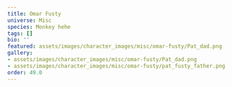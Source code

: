 ```yaml
---
title: Omar Fusty
universe: Misc
species: Monkey hehe
tags: []
bio: ''
featured: assets/images/character_images/misc/omar-fusty/Pat_dad.png
gallery:
- assets/images/character_images/misc/omar-fusty/Pat_dad.png
- assets/images/character_images/misc/omar-fusty/pat_fusty_father.png
order: 49.0
---
```



